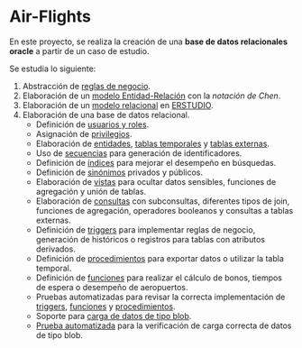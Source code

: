 Air-Flights
===========

En este proyecto, se realiza la creación de una **base de datos relacionales oracle** a partir de un caso de estudio.

Se estudia lo siguiente:
1. Abstracción de [reglas de negocio](https://github.com/LuisAxel/Air-Flights/blob/main/Requerimientos/Caso%20de%20estudio.pdf).
2. Elaboración de un [modelo Entidad-Relación](https://github.com/LuisAxel/Air-Flights/blob/main/Modelos/Air%20Flights%20ER.png) con la *notación de Chen*.
3. Elaboración de un [modelo relacional](https://github.com/LuisAxel/Air-Flights/blob/main/Modelos/Air%20Flights%20R.jpg) en [ERSTUDIO](https://github.com/LuisAxel/Air-Flights/blob/main/Modelos/Air%20Flights.DM1).
4. Elaboración de una base de datos relacional.
    + Definición de [usuarios y roles](https://github.com/LuisAxel/Air-Flights/blob/main/Scripts/s-01-usuarios.sql).
    + Asignación de [privilegios](https://github.com/LuisAxel/Air-Flights/blob/main/Scripts/s-01-usuarios.sql).
    + Elaboración de [entidades](https://github.com/LuisAxel/Air-Flights/blob/main/Scripts/s-02-entidades.sql), [tablas temporales](https://github.com/LuisAxel/Air-Flights/blob/main/Scripts/s-03-tablas-temporales.sql) y [tablas externas](https://github.com/LuisAxel/Air-Flights/blob/main/Scripts/s-04-tablas-externas.sql).
    + Uso de [secuencias](https://github.com/LuisAxel/Air-Flights/blob/main/Scripts/s-05-secuencias.sql) para generación de identificadores.
    + Definición de [índices](https://github.com/LuisAxel/Air-Flights/blob/main/Scripts/s-06-indices.sql) para mejorar el desempeño en búsquedas.
    + Definición de [sinónimos](https://github.com/LuisAxel/Air-Flights/blob/main/Scripts/s-07-sinonimos.sql) privados y públicos.
    + Elaboración de [vistas](https://github.com/LuisAxel/Air-Flights/blob/main/Scripts/s-08-vistas.sql) para ocultar datos sensibles, funciones de agregación y unión de tablas.
    + Elaboración de [consultas](https://github.com/LuisAxel/Air-Flights/blob/main/Scripts/s-10-consultas.sql) con subconsultas, diferentes tipos de join, funciones de agregación, operadores booleanos y consultas a tablas externas.
    + Definición de [triggers](https://github.com/LuisAxel/Air-Flights/blob/main/Scripts/s-11-triggers) para implementar reglas de negocio, generación de históricos o registros para tablas con atributos derivados.
    + Definición de [procedimientos](https://github.com/LuisAxel/Air-Flights/Scripts/s-13-procedimientos) para exportar datos o utilizar la tabla temporal.
    + Definición de [funciones](https://github.com/LuisAxel/Air-Flights/Scripts/s-15-funciones) para realizar el cálculo de bonos, tiempos de espera o desempeño de aeropuertos.
    + Pruebas automatizadas para revisar la correcta implementación de [triggers](https://github.com/LuisAxel/Air-Flights/Scripts/s-12-pruebas-triggers), [funciones](https://github.com/LuisAxel/Air-Flights/Scripts/s-16-pruebas-funciones) y [procedimientos](https://github.com/LuisAxel/Air-Flights/Scripts/s-14-pruebas-procedimientos).
    + Soporte para [carga de datos de tipo blob](https://github.com/LuisAxel/Air-Flights/blob/main/Scripts/s-17-lob-carga_fotos_empleado.sql).
    + [Prueba automatizada](https://github.com/LuisAxel/Air-Flights/blob/main/Scripts/s-18-lob-carga_fotos_empleado-prueba.sql) para la verificación de carga correcta de datos de tipo blob.

